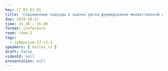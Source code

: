 ```yaml
---
key: 17_R2_01_01
title: 'Современные подходы к оценке риска формирования множественной лекарственной устойчивости возбудителей ИСМП'
day: 2019-10-17
time: 15.30 – 16.00
format: conference
room: room-2
tags:
  - symposium-17-r2-1
speakers: [ kozlov_rs ]
draft: false
videoId: null
presentation: null
---
```

